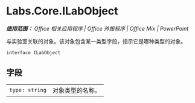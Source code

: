 ﻿
# Labs.Core.ILabObject

 _**适用范围：** Office 相关应用程序 | Office 外接程序 | Office Mix | PowerPoint_

与实验室关联的对象。该对象包含某一类型字段，指示它是哪种类型的对象。

```
interface ILabObject
```


## 字段


|||
|:-----|:-----|
| `type: string`|对象类型的名称。|
